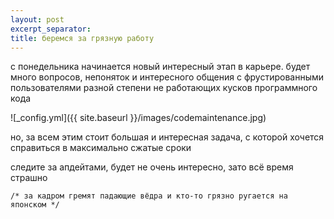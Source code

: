 ```yaml
---
layout: post
excerpt_separator:
title: беремся за грязную работу
---
```


c понедельника начинается новый интересный этап в карьере. будет много вопросов, непоняток и интересного общения с фрустированными пользователями разной степени не работающих кусков программного кода

![_config.yml]({{ site.baseurl }}/images/codemaintenance.jpg)


но, за всем этим стоит большая и интересная задача, с которой хочется справиться в максимально сжатые сроки 

следите за апдейтами, будет не очень интересно, зато всё время страшно


`/* за кадром гремят падающие вёдра и кто-то грязно ругается на японском */`


